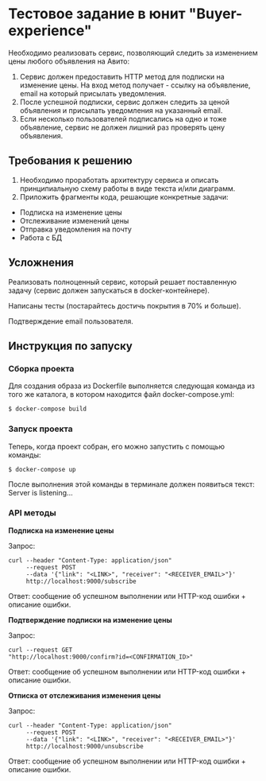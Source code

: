 # Тестовое задание в юнит "Buyer-experience"
Необходимо реализовать сервис, позволяющий следить за изменением цены любого объявления на Авито:
1. Сервис должен предоставить HTTP метод для подписки на изменение цены. На вход метод получает - ссылку на объявление, email на который присылать уведомления.
2. После успешной подписки, сервис должен следить за ценой объявления и присылать уведомления на указанный email.
3. Если несколько пользователей подписались на одно и тоже объявление, сервис не должен лишний раз проверять цену объявления.
## Требования к решению
1. Необходимо проработать архитектуру сервиса и описать принципиальную схему работы в виде текста и/или диаграмм.
2. Приложить фрагменты кода, решающие конкретные задачи:
* Подписка на изменение цены
* Отслеживание изменений цены
* Отправка уведомления на почту
* Работа с БД

## Усложнения

Реализовать полноценный сервис, который решает поставленную задачу (сервис должен запускаться в docker-контейнере).

Написаны тесты (постарайтесь достичь покрытия в 70% и больше).

Подтверждение email пользователя.

## Инструкция по запуску

### Сборка проекта

Для создания образа из Dockerfile выполняется следующая команда из того же каталога, в котором находится файл docker-compose.yml:

```$ docker-compose build```

### Запуск проекта

Теперь, когда проект собран, его можно запустить с помощью команды:

```$ docker-compose up```

После выполнения этой команды в терминале должен появиться текст: Server is listening...

### API методы

**Подписка на изменение цены**

Запрос:

```
curl --header "Content-Type: application/json"   
     --request POST   
     --data '{"link": "<LINK>", "receiver": "<RECEIVER_EMAIL>"}'   
     http://localhost:9000/subscribe
```

Ответ: сообщение об успешном выполнении или HTTP-код ошибки + описание ошибки.

**Подтверждение подписки на изменение цены**

Запрос:

```
curl --request GET  
"http://localhost:9000/confirm?id=<CONFIRMATION_ID>"
```

Ответ: сообщение об успешном выполнении или HTTP-код ошибки + описание ошибки.

**Отписка от отслеживания изменения цены**

Запрос:

```
curl --header "Content-Type: application/json"   
     --request POST   
     --data '{"link": "<LINK>", "receiver": "<RECEIVER_EMAIL>"}'   
     http://localhost:9000/unsubscribe
```

Ответ: сообщение об успешном выполнении или HTTP-код ошибки + описание ошибки.
